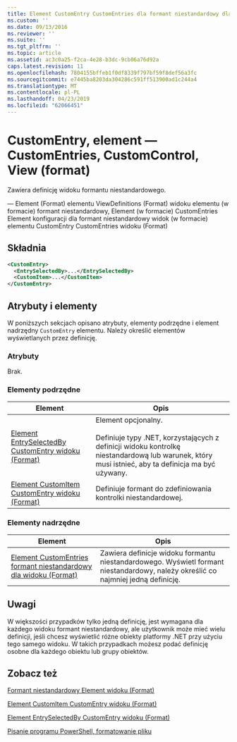 ```yaml
---
title: Element CustomEntry CustomEntries dla formant niestandardowy dla widoku (Format) | Dokumentacja firmy Microsoft
ms.custom: ''
ms.date: 09/13/2016
ms.reviewer: ''
ms.suite: ''
ms.tgt_pltfrm: ''
ms.topic: article
ms.assetid: ac3c0a25-f2ca-4e28-b3dc-9cb06a76d92a
caps.latest.revision: 11
ms.openlocfilehash: 7804155bffeb1f0df8339f797bf59f8def56a3fc
ms.sourcegitcommit: e7445ba8203da304286c591ff513900ad1c244a4
ms.translationtype: MT
ms.contentlocale: pl-PL
ms.lasthandoff: 04/23/2019
ms.locfileid: "62066451"
---
```

# <a name="customentry-element-for-customentries-for-customcontrol-for-view-format"></a>CustomEntry, element — CustomEntries, CustomControl, View (format)

Zawiera definicję widoku formantu niestandardowego.

— Element (Format) elementu ViewDefinitions (Format) widoku elementu (w formacie) formant niestandardowy, Element (w formacie) CustomEntries Element konfiguracji dla formant niestandardowy widok (w formacie) elementu CustomEntry CustomEntries widoku (Format)

## <a name="syntax"></a>Składnia

```xml
<CustomEntry>
  <EntrySelectedBy>...</EntrySelectedBy>
  <CustomItem>...</CustomItem>
</CustomEntry>
```

## <a name="attributes-and-elements"></a>Atrybuty i elementy

W poniższych sekcjach opisano atrybuty, elementy podrzędne i element nadrzędny `CustomEntry` elementu. Należy określić elementów wyświetlanych przez definicję.

### <a name="attributes"></a>Atrybuty

Brak.

### <a name="child-elements"></a>Elementy podrzędne

|Element|Opis|
|-------------|-----------------|
|[Element EntrySelectedBy CustomEntry widoku (Format)](./entryselectedby-element-for-customentry-for-customcontrol-for-view-format.md)|Element opcjonalny.<br /><br /> Definiuje typy .NET, korzystających z definicji widoku kontrolkę niestandardową lub warunek, który musi istnieć, aby ta definicja ma być używany.|
|[Element CustomItem CustomEntry widoku (Format)](./customitem-element-for-customentry-for-customcontrol-for-view-format.md)|Definiuje formant do zdefiniowania kontrolki niestandardowej.|

### <a name="parent-elements"></a>Elementy nadrzędne

|Element|Opis|
|-------------|-----------------|
|[Element CustomEntries formant niestandardowy dla widoku (Format)](./customentries-element-for-customcontrol-for-view-format.md)|Zawiera definicje widoku formantu niestandardowego. Wyświetl formant niestandardowy, należy określić co najmniej jedną definicję.|

## <a name="remarks"></a>Uwagi

W większości przypadków tylko jedną definicję, jest wymagana dla każdego widoku formant niestandardowy, ale użytkownik może mieć wielu definicji, jeśli chcesz wyświetlić różne obiekty platformy .NET przy użyciu tego samego widoku. W takich przypadkach możesz podać definicję osobne dla każdego obiektu lub grupy obiektów.

## <a name="see-also"></a>Zobacz też

[Formant niestandardowy Element widoku (Format)](./customcontrol-element-for-view-format.md)

[Element CustomItem CustomEntry widoku (Format)](./customitem-element-for-customentry-for-customcontrol-for-view-format.md)

[Element EntrySelectedBy CustomEntry widoku (Format)](./entryselectedby-element-for-customentry-for-customcontrol-for-view-format.md)

[Pisanie programu PowerShell, formatowanie pliku](./writing-a-powershell-formatting-file.md)
